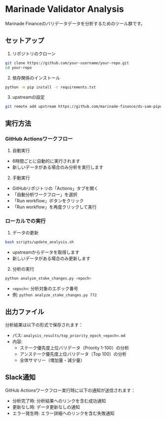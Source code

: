 # Marinade Validator Analysis

Marinade Financeのバリデータデータを分析するためのツール群です。

## セットアップ

1. リポジトリのクローン
```bash
git clone https://github.com/your-username/your-repo.git
cd your-repo
```

2. 依存関係のインストール
```bash
python -m pip install -r requirements.txt
```

3. upstreamの設定
```bash
git remote add upstream https://github.com/marinade-finance/ds-sam-pipeline.git
```

## 実行方法

### GitHub Actionsワークフロー

1. 自動実行
- 6時間ごとに自動的に実行されます
- 新しいデータがある場合のみ分析を実行します

2. 手動実行
- GitHubリポジトリの「Actions」タブを開く
- 「自動分析ワークフロー」を選択
- 「Run workflow」ボタンをクリック
- 「Run workflow」を再度クリックして実行

### ローカルでの実行

1. データの更新
```bash
bash scripts/update_analysis.sh
```
- upstreamからデータを取得します
- 新しいデータがある場合のみ更新します

2. 分析の実行
```bash
python analyze_stake_changes.py <epoch>
```
- `<epoch>`: 分析対象のエポック番号
- 例: `python analyze_stake_changes.py 772`

## 出力ファイル

分析結果は以下の形式で保存されます：
- パス: `analysis_results/top_priority_epoch_<epoch>.md`
- 内容:
  - ステーク優先度上位バリデータ（Priority 1-100）の分析
  - アンステーク優先度上位バリデータ（Top 100）の分析
  - 全体サマリー（増加量・減少量）

## Slack通知

GitHub Actionsワークフロー実行時に以下の通知が送信されます：
- 分析完了時: 分析結果へのリンクを含む成功通知
- 更新なし時: データ更新なしの通知
- エラー発生時: エラー詳細へのリンクを含む失敗通知